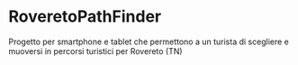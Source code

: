 # RoveretoPathFinder
Progetto per smartphone e tablet che permettono a un turista di scegliere e muoversi in percorsi turistici per Rovereto (TN)
